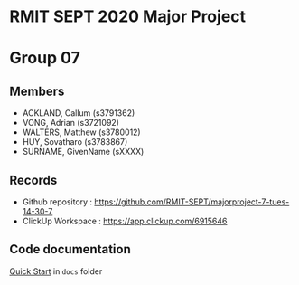 # RMIT SEPT 2020 Major Project

# Group 07

## Members
* ACKLAND, Callum (s3791362)
* VONG, Adrian (s3721092)
* WALTERS, Matthew (s3780012) 
* HUY, Sovatharo (s3783867)
* SURNAME, GivenName (sXXXX)

## Records

* Github repository : https://github.com/RMIT-SEPT/majorproject-7-tues-14-30-7
* ClickUp Workspace : https://app.clickup.com/6915646


## Code documentation

[Quick Start](/docs/README.md) in `docs` folder
